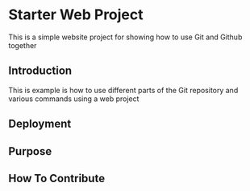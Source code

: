 # Starter Web Project

This is a simple website project for
showing how to use Git and Github together

## Introduction

This is example is how to use different parts
of the Git repository and various commands
using a web project


## Deployment

## Purpose

## How To Contribute
